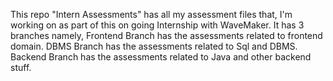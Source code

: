 This repo "Intern Assessments" has all my assessment files that, I'm working on as part of this on going Internship with WaveMaker.
It has 3 branches namely, Frontend Branch has the assessments related to frontend domain.
DBMS Branch has the assessments related to Sql and DBMS.
Backend Branch has the assessments related to Java and other backend stuff.
